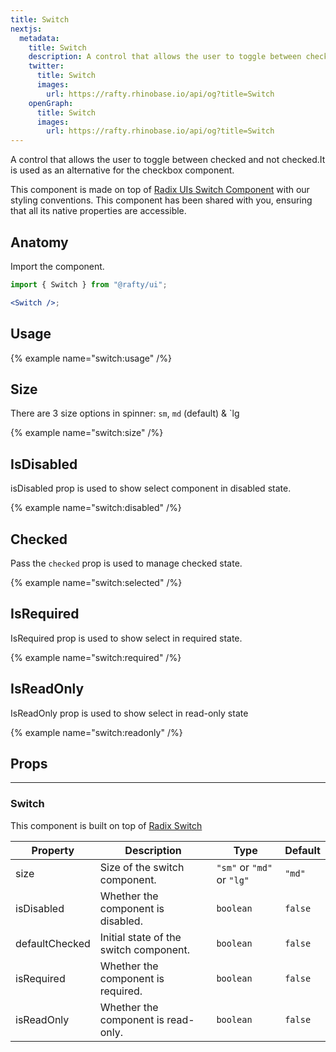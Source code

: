 ```yaml
---
title: Switch
nextjs:
  metadata:
    title: Switch
    description: A control that allows the user to toggle between checked and not checked.It is used as an alternative for the checkbox component.
    twitter:
      title: Switch
      images:
        url: https://rafty.rhinobase.io/api/og?title=Switch
    openGraph:
      title: Switch
      images:
        url: https://rafty.rhinobase.io/api/og?title=Switch
---
```


A control that allows the user to toggle between checked and not checked.It is used as an alternative for the checkbox component.

This component is made on top of [Radix UIs Switch Component](https://www.radix-ui.com/primitives/docs/components/switch) with our styling conventions. This component has been shared with you, ensuring that all its native properties are accessible.

## Anatomy

Import the component.

```jsx
import { Switch } from "@rafty/ui";

<Switch />;
```

## Usage

{% example name="switch:usage" /%}

## Size

There are 3 size options in spinner: `sm`, `md` (default) & `lg

{% example name="switch:size" /%}

## IsDisabled

isDisabled prop is used to show select component in disabled state.

{% example name="switch:disabled" /%}

## Checked

Pass the `checked` prop is used to manage checked state.

{% example name="switch:selected" /%}

## IsRequired

IsRequired prop is used to show select in required state.

{% example name="switch:required" /%}

## IsReadOnly

IsReadOnly prop is used to show select in read-only state

{% example name="switch:readonly" /%}

## Props

---

### Switch

This component is built on top of [Radix Switch](https://www.radix-ui.com/primitives/docs/components/switch#root)

| Property       | Description                            | Type                       | Default |
| -------------- | -------------------------------------- | -------------------------- | ------- |
| size           | Size of the switch component.          | `"sm"` or `"md"` or `"lg"` | `"md"`  |
| isDisabled     | Whether the component is disabled.     | `boolean`                  | `false` |
| defaultChecked | Initial state of the switch component. | `boolean`                  | `false` |
| isRequired     | Whether the component is required.     | `boolean`                  | `false` |
| isReadOnly     | Whether the component is read-only.    | `boolean`                  | `false` |

